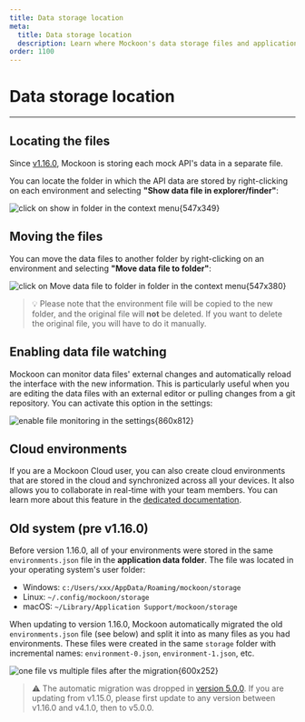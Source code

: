 ```yaml
---
title: Data storage location
meta:
  title: Data storage location
  description: Learn where Mockoon's data storage files and application settings are located and how to move them to other folders
order: 1100
---
```


# Data storage location

---

## Locating the files

Since [v1.16.0](https://github.com/mockoon/mockoon/releases/tag/v1.16.0), Mockoon is storing each mock API's data in a separate file.

You can locate the folder in which the API data are stored by right-clicking on each environment and selecting **"Show data file in explorer/finder"**:

![click on show in folder in the context menu{547x349}](docs-img:environment-show-in-folder.png)

## Moving the files

You can move the data files to another folder by right-clicking on an environment and selecting **"Move data file to folder"**:

![click on Move data file to folder in folder in the context menu{547x380}](docs-img:environment-move-to-folder.png)

> 💡 Please note that the environment file will be copied to the new folder, and the original file will **not** be deleted. If you want to delete the original file, you will have to do it manually.

## Enabling data file watching

Mockoon can monitor data files' external changes and automatically reload the interface with the new information. This is particularly useful when you are editing the data files with an external editor or pulling changes from a git repository. You can activate this option in the settings:

![enable file monitoring in the settings{860x812}](docs-img:enable-file-watching.png)

## Cloud environments

If you are a Mockoon Cloud user, you can also create cloud environments that are stored in the cloud and synchronized across all your devices. It also allows you to collaborate in real-time with your team members.
You can learn more about this feature in the [dedicated documentation](/cloud/docs/data-synchronization-team-collaboration/).

## Old system (pre v1.16.0)

Before version 1.16.0, all of your environments were stored in the same `environments.json` file in the **application data folder**. The file was located in your operating system's user folder:

- Windows: `c:/Users/xxx/AppData/Roaming/mockoon/storage`
- Linux: `~/.config/mockoon/storage`
- macOS: `~/Library/Application Support/mockoon/storage`

When updating to version 1.16.0, Mockoon automatically migrated the old `environments.json` file (see below) and split it into as many files as you had environments. These files were created in the same `storage` folder with incremental names: `environment-0.json`, `environment-1.json`, etc.

![one file vs multiple files after the migration{600x252}](/images/docs/shared/storage-migration.png)

> ⚠️ The automatic migration was dropped in [version 5.0.0](/releases/5.0.0/). If you are updating from v1.15.0, please first update to any version between v1.16.0 and v4.1.0, then to v5.0.0.
